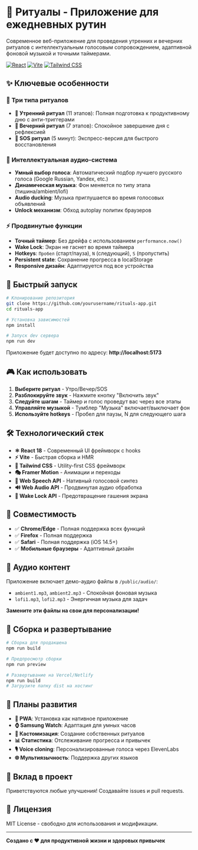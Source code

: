 # 🎯 Ритуалы - Приложение для ежедневных рутин

Современное веб-приложение для проведения утренних и вечерних ритуалов с интеллектуальным голосовым сопровождением, адаптивной фоновой музыкой и точными таймерами.

[![React](https://img.shields.io/badge/React-18.2.0-blue.svg)](https://reactjs.org/)
[![Vite](https://img.shields.io/badge/Vite-5.4.21-646CFF.svg)](https://vitejs.dev/)
[![Tailwind CSS](https://img.shields.io/badge/Tailwind_CSS-3.3.6-38B2AC.svg)](https://tailwindcss.com/)

## ✨ Ключевые особенности

### 📅 **Три типа ритуалов**
- **🌅 Утренний ритуал** (11 этапов): Полная подготовка к продуктивному дню с анти-триггерами
- **🌙 Вечерний ритуал** (7 этапов): Спокойное завершение дня с рефлексией
- **🚀 SOS ритуал** (5 минут): Экспресс-версия для быстрого восстановления

### 🎵 **Интеллектуальная аудио-система**
- **Умный выбор голоса**: Автоматический подбор лучшего русского голоса (Google Russian, Yandex, etc.)
- **Динамическая музыка**: Фон меняется по типу этапа (тишина/ambient/lofi)
- **Audio ducking**: Музыка приглушается во время голосовых объявлений
- **Unlock механизм**: Обход autoplay политик браузеров

### ⚡ **Продвинутые функции**
- **Точный таймер**: Без дрейфа с использованием `performance.now()`
- **Wake Lock**: Экран не гаснет во время таймера
- **Hotkeys**: `Пробел` (старт/пауза), `N` (следующий), `S` (пропустить)
- **Persistent state**: Сохранение прогресса в localStorage
- **Responsive дизайн**: Адаптируется под все устройства

## 🚀 Быстрый запуск

```bash
# Клонирование репозитория
git clone https://github.com/yourusername/rituals-app.git
cd rituals-app

# Установка зависимостей
npm install

# Запуск dev сервера
npm run dev
```

Приложение будет доступно по адресу: **http://localhost:5173**

## 🎮 Как использовать

1. **Выберите ритуал** - Утро/Вечер/SOS
2. **Разблокируйте звук** - Нажмите кнопку "Включить звук"
3. **Следуйте шагам** - Таймер и голос проведут вас через все этапы
4. **Управляйте музыкой** - Тумблер "Музыка" включает/выключает фон
5. **Используйте hotkeys** - Пробел для паузы, N для следующего шага


## 🛠 Технологический стек

- **⚛️ React 18** - Современный UI фреймворк с hooks
- **⚡ Vite** - Быстрая сборка и HMR
- **🎨 Tailwind CSS** - Utility-first CSS фреймворк
- **🎭 Framer Motion** - Анимации и переходы
- **🎵 Web Speech API** - Нативный голосовой синтез
- **🔊 Web Audio API** - Продвинутая аудио обработка
- **📱 Wake Lock API** - Предотвращение гашения экрана

## 📱 Совместимость

- ✅ **Chrome/Edge** - Полная поддержка всех функций
- ✅ **Firefox** - Полная поддержка
- ✅ **Safari** - Полная поддержка (iOS 14.5+)
- ✅ **Мобильные браузеры** - Адаптивный дизайн

## 🎵 Аудио контент

Приложение включает демо-аудио файлы в `/public/audio/`:
- `ambient1.mp3`, `ambient2.mp3` - Спокойная фоновая музыка
- `lofi1.mp3`, `lofi2.mp3` - Энергичная музыка для задач

**Замените эти файлы на свои для персонализации!**

## 🔧 Сборка и развертывание

```bash
# Сборка для продакшена
npm run build

# Предпросмотр сборки
npm run preview

# Развертывание на Vercel/Netlify
npm run build
# Загрузите папку dist на хостинг
```

## 🔮 Планы развития

- **📱 PWA**: Установка как нативное приложение
- **⌚ Samsung Watch**: Адаптация для умных часов
- **🎯 Кастомизация**: Создание собственных ритуалов
- **📊 Статистика**: Отслеживание прогресса и привычек
- **🎙️ Voice cloning**: Персонализированные голоса через ElevenLabs
- **🌐 Мультиязычность**: Поддержка других языков

## 🤝 Вклад в проект

Приветствуются любые улучшения! Создавайте issues и pull requests.

## 📄 Лицензия

MIT License - свободно для использования и модификации.

---

**Создано с ❤️ для продуктивной жизни и здоровых привычек**
